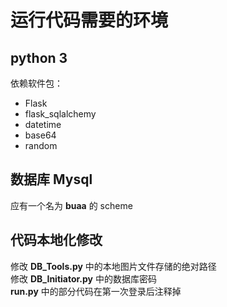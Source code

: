 # 运行代码需要的环境
## python 3
依赖软件包：
- Flask
- flask_sqlalchemy
- datetime
- base64
- random

## 数据库 Mysql
应有一个名为 **buaa** 的 scheme

## 代码本地化修改
修改 **DB_Tools.py** 中的本地图片文件存储的绝对路径\
修改 **DB_Initiator.py** 中的数据库密码\
**run.py** 中的部分代码在第一次登录后注释掉